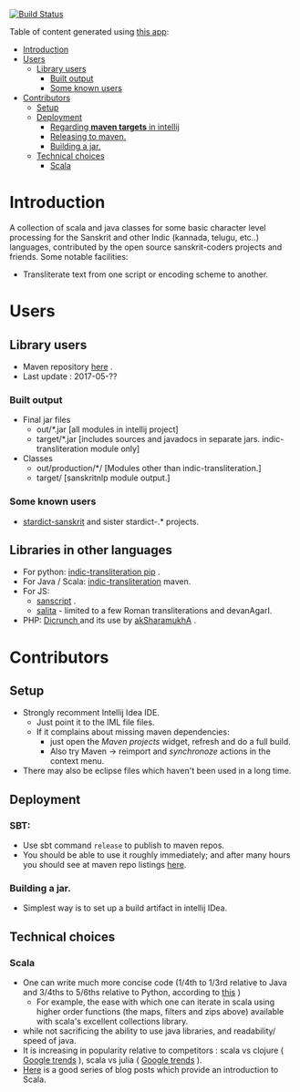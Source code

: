 [![Build Status](https://travis-ci.org/sanskrit-coders/indic-transliteration.svg?branch=master)](https://travis-ci.org/sanskrit-coders/indic-transliteration)

Table of content generated using [this app](https://tableofcontents.herokuapp.com/):

- [Introduction](#introduction)
- [Users](#users)
  - [Library users](#library-users)
    - [Built output](#built-output)
    - [Some known users](#some-known-users)
- [Contributors](#contributors)
  - [Setup](#setup)
  - [Deployment](#deployment)
    - [Regarding **maven targets** in intellij](#regarding-**maven-targets**-in-intellij)
    - [Releasing to maven.](#releasing-to-maven.)
    - [Building a jar.](#building-a-jar.)
  - [Technical choices](#technical-choices)
    - [Scala](#scala)

# Introduction
A collection of scala and java classes for some basic character level processing for the Sanskrit and other Indic (kannada, telugu, etc..) languages, contributed by the open source sanskrit-coders projects and friends.
Some notable facilities:
* Transliterate text from one script or encoding scheme to another.

# Users
## Library users
* Maven repository [here](http://search.maven.org/#search%7Cga%7C1%7Ca%3A%22indic%22) .
* Last update : 2017-05-??

### Built output
* Final jar files
  * out/*.jar [all modules in intellij project]
  * target/*.jar [includes sources and javadocs in separate jars. indic-transliteration module only]
* Classes
  * out/production/*/ [Modules other than indic-transliteration.]
  * target/ [sanskritnlp module output.]

### Some known users
* [stardict-sanskrit]() and sister stardict-.* projects.

## Libraries in other languages
- For python: [indic-transliteration pip](https://pypi.python.org/pypi/indic-transliteration) .
- For Java / Scala: [indic-transliteration](https://search.maven.org/#search%7Cga%7C1%7Ca%3A%22indic-transliteration%22) maven.
- For JS:
  - [sanscript](https://github.com/sanskrit/sanscript.js/blob/3e109b09d0e69de1afb166ebd4d1ffb4e340a0c3/sanscript/sanscript.js) .
  - [salita](https://github.com/mbykov/salita) - limited to a few Roman transliterations and devanAgarI.
- PHP: [Dicrunch ](https://github.com/nareshv/aksharamukha/tree/master/diCrunch) and its use by [akSharamukhA](https://github.com/nareshv/aksharamukha/blob/master/transliterate.php) .

# Contributors
## Setup
* Strongly recomment Intellij Idea IDE.
  * Just point it to the IML file files.
  * If it complains about missing maven dependencies:
     * just open the *Maven projects* widget, refresh and do a full build.
     * Also try Maven -> reimport and *synchronoze* actions in the context menu.
* There may also be eclipse files which haven't been used in a long time.

## Deployment
### SBT:
- Use sbt command `release` to publish to maven repos.
- You should be able to use it roughly immediately; and after many hours you should see at maven repo listings [here](https://mvnrepository.com/artifact/com.github.sanskrit-coders). 

### Building a jar.
* Simplest way is to set up a build artifact in intellij IDea.

## Technical choices
### Scala
* One can write much more concise code (1/4th to 1/3rd relative to Java and 3/4ths to 5/6ths relative to Python, according to [this](http://bcomposes.com/2012/03/01/student-questions-about-scala-part-2/) )
  * For example, the ease with which one can iterate in scala using higher order functions (the maps, filters and zips above) available with scala's excellent collections library.
* while not sacrificing the ability to use java libraries, and readability/ speed of java.
* It is increasing in popularity relative to competitors : scala vs clojure ( [Google trends](https://trends.google.com/trends/explore?date=all&q=Scala%20tutorial,Clojure%20tutorial) ), scala vs julia ( [Google trends](https://trends.google.com/trends/explore?date=all&q=Scala%20tutorial,Julia%20tutorial) ).
* [Here](http://bcomposes.com/2011/08/22/first-steps-in-scala-for-first-time-programmers-part-1/) is a good series of blog posts which provide an introduction to Scala.
